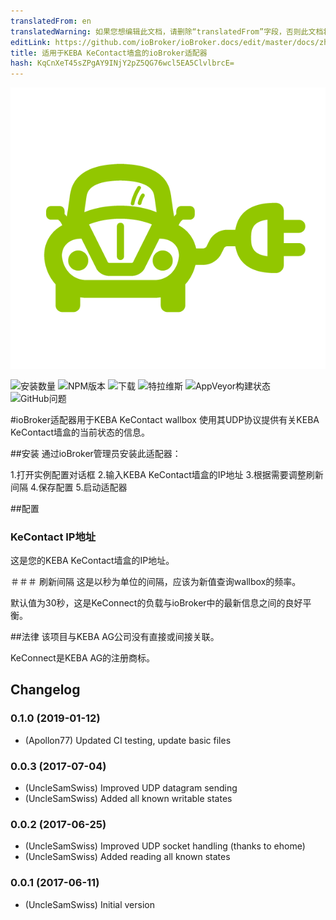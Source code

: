 ```yaml
---
translatedFrom: en
translatedWarning: 如果您想编辑此文档，请删除“translatedFrom”字段，否则此文档将再次自动翻译
editLink: https://github.com/ioBroker/ioBroker.docs/edit/master/docs/zh-cn/adapterref/iobroker.kecontact/README.md
title: 适用于KEBA KeContact墙盒的ioBroker适配器
hash: KqCnXeT45sZPgAY9INjY2pZ5QG76wcl5EA5ClvlbrcE=
---
```

![适配器徽标](../../../en/adapterref/iobroker.kecontact/admin/charger.png)

![安装数量](http://iobroker.live/badges/kecontact-stable.svg)
![NPM版本](http://img.shields.io/npm/v/iobroker.kecontact.svg)
![下载](https://img.shields.io/npm/dm/iobroker.kecontact.svg)
![特拉维斯](https://img.shields.io/travis/UncleSamSwiss/ioBroker.kecontact.svg)
![AppVeyor构建状态](https://img.shields.io/appveyor/ci/UncleSamSwiss/iobroker-kecontact-fxdvr.svg)
![GitHub问题](https://img.shields.io/github/issues/UncleSamSwiss/ioBroker.kecontact.svg)

#ioBroker适配器用于KEBA KeContact wallbox
使用其UDP协议提供有关KEBA KeContact墙盒的当前状态的信息。

##安装
通过ioBroker管理员安装此适配器：

1.打开实例配置对话框
2.输入KEBA KeContact墙盒的IP地址
3.根据需要调整刷新间隔
4.保存配置
5.启动适配器

##配置
### KeContact IP地址
这是您的KEBA KeContact墙盒的IP地址。

＃＃＃ 刷新间隔
这是以秒为单位的间隔，应该为新值查询wallbox的频率。

默认值为30秒，这是KeConnect的负载与ioBroker中的最新信息之间的良好平衡。

##法律
该项目与KEBA AG公司没有直接或间接关联。

KeConnect是KEBA AG的注册商标。

## Changelog
### 0.1.0 (2019-01-12)
* (Apollon77) Updated CI testing, update basic files

### 0.0.3 (2017-07-04)
* (UncleSamSwiss) Improved UDP datagram sending
* (UncleSamSwiss) Added all known writable states

### 0.0.2 (2017-06-25)
* (UncleSamSwiss) Improved UDP socket handling (thanks to ehome)
* (UncleSamSwiss) Added reading all known states

### 0.0.1 (2017-06-11)
* (UncleSamSwiss) Initial version